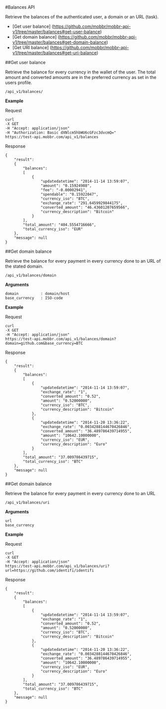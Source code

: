 #Balances API

Retrieve the balances of the authenticated user, a domain or an URL (task).

- [Get user balance] (https://github.com/mobbr/mobbr-api-v1/tree/master/balances#get-user-balance)
- [Get domain balance] (https://github.com/mobbr/mobbr-api-v1/tree/master/balances#get-domain-balance)
- [Get URI balance] (https://github.com/mobbr/mobbr-api-v1/tree/master/balances#get-uri-balance)

##Get user balance

Retrieve the balance for every currency in the wallet of the user. The total amount and converted amounts are in the preferred currency as set in the users profile.

    /api_v1/balances/
    
**Example**

Request

    curl 
    -X GET 
    -H "Accept: application/json" 
    -H "Authorization: Basic dXNlcm5hbWU6cGFzc3dvcmQ=" 
    https://test-api.mobbr.com/api_v1/balances

Response

    {
        "result": 
        {
            "balances": 
            [
                {
                    "updatedatetime": "2014-11-14 13:59:07",
                    "amount": "0.15924988",
                    "fee": "-0.00002941",
                    "spendable": "0.15922047",
                    "currency_iso": "BTC",
                    "exchange_rate": "291.6459929844175",
                    "converted_amount": "46.43601207659566",
                    "currency_description": "Bitcoin"
                }
            ],
            "total_amount": "404.5554716666",
            "total_currency_iso": "EUR"
        },
        "message": null
    }

##Get domain balance

Retrieve the balance for every payment in every currency done to an URL of the stated domain. 

    /api_v1/balances/domain
    
**Arguments**

    domain          : domain/host 
    base_currency   : ISO-code
    
**Example**

Request

    curl 
    -X GET 
    -H "Accept: application/json" 
    https://test-api.mobbr.com/api_v1/balances/domain?domain=github.com&base_currency=BTC

Response

    {
        "result": 
        {
            "balances": 
            [
                {
                    "updatedatetime": "2014-11-14 13:59:07",
                    "exchange_rate": "1",
                    "converted_amount": "0.52",
                    "amount": "0.52000000",
                    "currency_iso": "BTC",
                    "currency_description": "Bitcoin"
                },
                {
                    "updatedatetime": "2014-11-20 13:36:22",
                    "exchange_rate": "0.0034288144670426846",
                    "converted_amount": "36.489786439714955",
                    "amount": "10642.10000000",
                    "currency_iso": "EUR",
                    "currency_description": "Euro"
                }
            ],
            "total_amount": "37.009786439715",
            "total_currency_iso": "BTC"
        },
        "message": null
    }
    
##Get domain balance

Retrieve the balance for every payment in every currency done to an URL 

    /api_v1/balances/uri
    
**Arguments**

    url              
    base_currency   
    
**Example**

Request

    curl 
    -X GET 
    -H "Accept: application/json" 
    https://test-api.mobbr.com/api_v1/balances/uri?url=https://github.com/identifi/identifi

Response

    {
        "result": 
        {
            "balances": 
            [
                {
                    "updatedatetime": "2014-11-14 13:59:07",
                    "exchange_rate": "1",
                    "converted_amount": "0.52",
                    "amount": "0.52000000",
                    "currency_iso": "BTC",
                    "currency_description": "Bitcoin"
                },
                {
                    "updatedatetime": "2014-11-20 13:36:22",
                    "exchange_rate": "0.0034288144670426846",
                    "converted_amount": "36.489786439714955",
                    "amount": "10642.10000000",
                    "currency_iso": "EUR",
                    "currency_description": "Euro"
                }
            ],
            "total_amount": "37.009786439715",
            "total_currency_iso": "BTC"
        },
        "message": null
    }